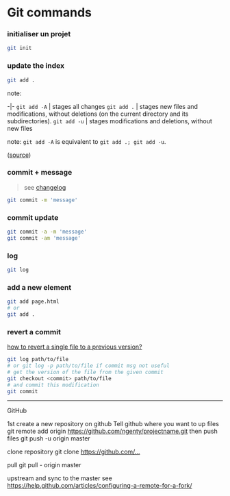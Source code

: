 # Git commands

<!-- for Joplin users -->
<!-- ${toc} -->

### initialiser un projet

```sh
git init
```

### update the index

```sh
git add .
```

note:

-|-
`git add -A` | stages all changes
`git add .` | stages new files and modifications, without deletions (on the current directory and its subdirectories).
`git add -u` | stages modifications and deletions, without new files

note: `git add -A` is equivalent to `git add .; git add -u`.

([source](https://stackoverflow.com/a/572660))

### commit + message

> see [changelog](:/eb07fdb1821447c8bcbf1f9ed9dcb0a3)

```sh
git commit -m 'message'
```

### commit update

```sh
git commit -a -m 'message'
git commit -am 'message'
```

### log

```sh
git log
```

### add a new element

```sh
git add page.html
# or
git add .
```

### revert a commit

[how to revert a single file to a previous version?](https://stackoverflow.com/a/2734035)

```bash
git log path/to/file
# or git log -p path/to/file if commit msg not useful
# get the version of the file from the given commit
git checkout <commit> path/to/file
# and commit this modification
git commit
```

----------------------------------------------
GitHub

1st create a new repository on github
Tell github where you want to up files
git remote add origin https://github.com/ngenty/projectname.git
then push files
git push -u origin master

clone repository
git clone https://github.com/…

pull
git pull - origin master

upstream and sync to the master
see https://help.github.com/articles/configuring-a-remote-for-a-fork/

